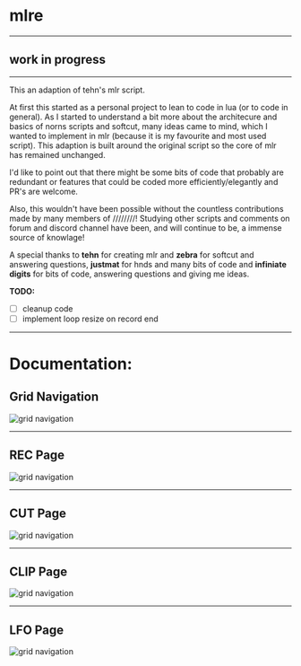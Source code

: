 # mlre

---

## work in progress

---

This an adaption of tehn's mlr script.

At first this started as a personal project to lean to code in lua (or to code in general). As I started to understand a bit more about the architecure and basics of norns scripts and softcut, many ideas came to mind, which I wanted to implement in mlr (because it is my favourite and most used script). This adaption is built around the original script so the core of mlr has remained unchanged.

I'd like to point out that there might be some bits of code that probably are redundant or features that could be coded more efficiently/elegantly and PR's are welcome.

Also, this wouldn't have been possible without the countless contributions made by many members of ////////! Studying other scripts and comments on forum and discord channel have been, and will continue to be, a immense source of knowlage!

A special thanks to **tehn** for creating mlr and **zebra** for softcut and answering questions, **justmat** for hnds and many bits of code and **infiniate digits** for bits of code, answering questions and giving me ideas.


**TODO:**
- [ ] cleanup code
- [ ] implement loop resize on record end

---

# Documentation:

## Grid Navigation
![grid navigation](https://github.com/sonoCircuits/mlre/blob/main/resources/grid_mlr_gridnav.png)

---

## REC Page
![grid navigation](https://github.com/sonoCircuits/mlre/blob/main/resources/grid_mlr_recview.png)

---

## CUT Page
![grid navigation](https://github.com/sonoCircuits/mlre/blob/main/resources/grid_mlr_cutview.png)

---

## CLIP Page
![grid navigation](https://github.com/sonoCircuits/mlre/blob/main/resources/grid_mlr_clipview.png)

---

## LFO Page
![grid navigation](https://github.com/sonoCircuits/mlre/blob/main/resources/grid_mlr_lfoview.png)
